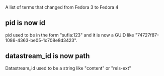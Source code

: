 A list of terms that changed from Fedora 3 to Fedora 4

pid is now id
--------------
pid used to be in the form "sufia:123" and it is now a GUID like "74727f87-1086-4363-be05-1c708e8d3423".

datastream_id is now path
--------------------------
Datastream_id used to be a string like "content" or "rels-ext" 
